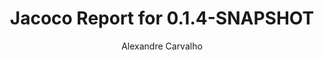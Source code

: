 ---
title: Jacoco Report for 0.1.4-SNAPSHOT
author: Alexandre Carvalho
menu_title: 0.1.4-SNAPSHOT
category: jacoco_reports
layout: iframe
iframe_url: /docs/0.1.4-SNAPSHOT/site/jacoco/index.html
order: 7
---